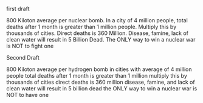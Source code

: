 first draft

 800 Kiloton average per nuclear bomb. 
 In a city of 4 million people, 
 total deaths after 1 month is greater than 1 million people. 
 Multiply this by thousands of cities. 
 Direct deaths is 360 Million. 
 Disease, famine, lack of clean water will result in 5 Billion Dead.
 The ONLY way to win a nuclear war
 is NOT to fight one

Second Draft

800 Kiloton average per hydrogen bomb
in cities with average of 4 million people
total deaths after 1 month is greater than 1 million
multiply this by thousands of cities
direct deaths is 360 million
disease, famine, and lack of clean water
will result in 5 billion dead
the ONLY way to win a nuclear war
is NOT to have one